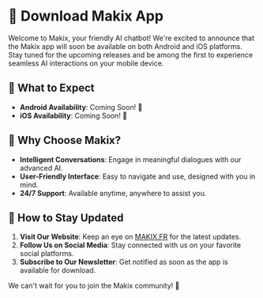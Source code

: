 # 📱 Download Makix App

Welcome to Makix, your friendly AI chatbot! We're excited to announce that the Makix app will soon be available on both Android and iOS platforms. Stay tuned for the upcoming releases and be among the first to experience seamless AI interactions on your mobile device.

## 📅 What to Expect

- **Android Availability**: Coming Soon! 📅
- **iOS Availability**: Coming Soon! 📅

## 🌟 Why Choose Makix?

- **Intelligent Conversations**: Engage in meaningful dialogues with our advanced AI.
- **User-Friendly Interface**: Easy to navigate and use, designed with you in mind.
- **24/7 Support**: Available anytime, anywhere to assist you.

## 📲 How to Stay Updated

1. **Visit Our Website**: Keep an eye on [MAKIX.FR](https://makix.fr) for the latest updates.
2. **Follow Us on Social Media**: Stay connected with us on your favorite social platforms.
3. **Subscribe to Our Newsletter**: Get notified as soon as the app is available for download.

We can't wait for you to join the Makix community! 🎉